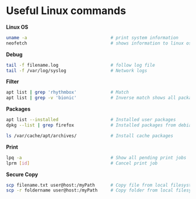# Useful Linux commands

**Linux OS**

```bash
uname -a                                # print system information
neofetch                                # shows information to linux os & dist
```

**Debug**

```bash
tail -f filename.log                    # follow log file
tail -f /var/log/syslog                 # Network logs
```

**Filter**

```bash
apt list | grep 'rhythmbox'             # Match
apt list | grep -v 'bionic'             # Inverse match shows all packages that are not from bionic store
```

**Packages**

```bash
apt list --installed                    # Installed user packages
dpkg --list | grep firefox              # Installed packages from debian installer

ls /var/cache/apt/archives/             # Install cache packages
```

**Print**

```bash
lpq -a                                  # Show all pending print jobs
lprm [id]                               # Cancel print job
```

**Secure Copy**

```bash
scp filename.txt user@host:/myPath      # Copy file from local filesystem to target fs
scp -r foldername user@host:/myPath     # Copy folder from local filesystem to target fs
```